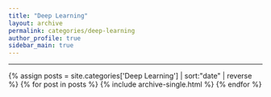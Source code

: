 ```yaml
---
title: "Deep Learning"
layout: archive
permalink: categories/deep-learning
author_profile: true
sidebar_main: true
---
```


<!-- 공백이 포함되어 있는 카테고리 이름의 경우 site.categories.['a b c'] 이런식으로! -->

***

{% assign posts = site.categories['Deep Learning'] | sort:"date" | reverse %}
{% for post in posts %}
  {% include archive-single.html %}
{% endfor %}

